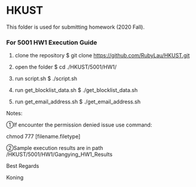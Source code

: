 # HKUST
This folder is used for submitting homework (2020 Fall).

### For 5001 HW1 Execution Guide
1. clone the repository $
git clone https://github.com/RubyLau/HKUST.git

2. open the folder $
cd ./HKUST/5001/HW1/

3. run script.sh $
./script.sh

4. run get_blocklist_data.sh $
./get_blocklist_data.sh

5. run get_email_address.sh $
./get_email_address.sh 

Notes:

①If encounter the permission denied issue
use command:

chmod 777 [filename.filetype]

②Sample execution results are in path /HKUST/5001/HW1/Gangying_HW1_Results


Best Regards

Koning
